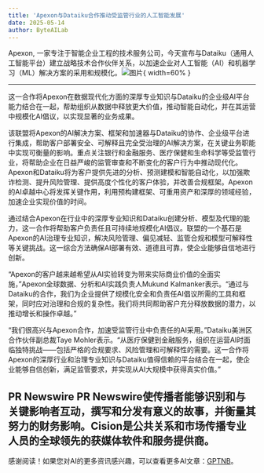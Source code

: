 ```yaml
---
title: 'Apexon与Dataiku合作推动受监管行业的人工智能发展'
date: 2025-05-14
author: ByteAILab
---
```


Apexon, 一家专注于智能企业工程的技术服务公司，今天宣布与Dataiku（通用人工智能平台）建立战略技术合作伙伴关系，以加速企业对人工智能（AI）和机器学习（ML）解决方案的采用和规模化。![图片](https://ai-techpark.com/wp-content/uploads/Apexon.jpg){ width=60% }

---
这一合作将Apexon在数据现代化方面的深厚专业知识与Dataiku的企业级AI平台能力结合在一起，帮助组织从数据中释放更大价值，推动智能自动化，并在其运营中规模化AI倡议，以实现显著的业务成果。

该联盟将Apexon的AI解决方案、框架和加速器与Dataiku的协作、企业级平台进行集成，帮助客户部署安全、可解释且完全受治理的AI解决方案，在关键业务职能中实现可衡量的影响。重点关注银行和金融服务、医疗保健和生命科学等受监管行业，将帮助企业在日益严峻的监管审查和不断变化的客户行为中推动现代化。Apexon和Dataiku将为客户提供先进的分析、预测建模和智能自动化，以加强欺诈检测、提升风险管理、提供高度个性化的客户体验，并改善合规框架。Apexon的AI卓越中心将发挥关键作用，利用预构建框架、可重用资产和深厚的领域经验，加速企业实现价值的时间。

通过结合Apexon在行业中的深厚专业知识和Dataiku创建分析、模型及代理的能力，这一合作将帮助客户负责任且可持续地规模化AI倡议。联盟的一个基石是Apexon的AI治理专业知识，解决风险管理、偏见减轻、监管合规和模型可解释性等关键挑战。这一综合方法确保AI部署有效、道德且可靠，使企业能够自信地进行创新。

“Apexon的客户越来越希望从AI实验转变为带来实际商业价值的全面实施，”Apexon全球数据、分析和AI实践负责人Mukund Kalmanker表示。“通过与Dataiku的合作，我们为企业提供了规模化安全和负责任AI倡议所需的工具和框架，同时应对治理和合规的复杂性。我们将共同帮助客户充分释放数据的潜力，以推动增长和操作卓越。”

“我们很高兴与Apexon合作，加速受监管行业中负责任的AI采用。”Dataiku美洲区合作伙伴副总裁Taye Mohler表示。“从医疗保健到金融服务，组织在运营AI时面临独特挑战——包括严格的合规要求、风险管理和可解释性的需要。这一合作将Apexon的深厚行业和治理专业知识与Dataiku值得信赖的平台结合在一起，使企业能够自信创新，满足监管要求，并实现从AI大规模中获得真实价值。”

PR Newswire PR Newswire使传播者能够识别和与关键影响者互动，撰写和分发有意义的故事，并衡量其努力的财务影响。Cision是公共关系和市场传播专业人员的全球领先的获媒体软件和服务提供商。
---
感谢阅读！如果您对AI的更多资讯感兴趣，可以查看更多AI文章：[GPTNB](https://gptnb.com)。